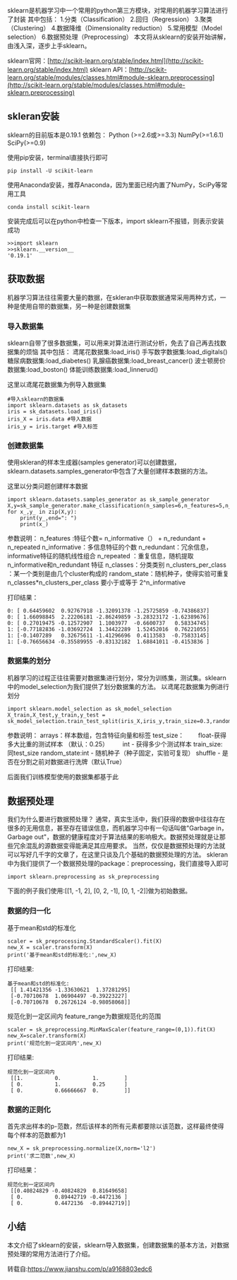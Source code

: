 

sklearn是机器学习中一个常用的python第三方模块，对常用的机器学习算法进行了封装
其中包括：
1.分类（Classification）
2.回归（Regression）
3.聚类（Clustering）
4.数据降维（Dimensionality reduction）
5.常用模型（Model selection）
6.数据预处理（Preprocessing）
本文将从sklearn的安装开始讲解，由浅入深，逐步上手sklearn。

sklearn官网：[http://scikit-learn.org/stable/index.html](http://scikit-learn.org/stable/index.html)
sklearn API：[http://scikit-learn.org/stable/modules/classes.html#module-sklearn.preprocessing](http://scikit-learn.org/stable/modules/classes.html#module-sklearn.preprocessing)

## skleran安装

sklearn的目前版本是0.19.1
依赖包：
Python (>=2.6或>=3.3)
NumPy(>=1.6.1)
SciPy(>=0.9)

使用pip安装，terminal直接执行即可

```
pip install -U scikit-learn

```

使用Anaconda安装，推荐Anaconda，因为里面已经内置了NumPy，SciPy等常用工具

```
conda install scikit-learn

```

安装完成后可以在python中检查一下版本，import sklearn不报错，则表示安装成功

```
>>import sklearn
>>sklearn.__version__
'0.19.1'

```

## 获取数据

机器学习算法往往需要大量的数据，在skleran中获取数据通常采用两种方式，一种是使用自带的数据集，另一种是创建数据集

### 导入数据集

sklearn自带了很多数据集，可以用来对算法进行测试分析，免去了自己再去找数据集的烦恼
其中包括：
鸢尾花数据集:load_iris()
手写数字数据集:load_digitals()
糖尿病数据集:load_diabetes()
乳腺癌数据集:load_breast_cancer()
波士顿房价数据集:load_boston()
体能训练数据集:load_linnerud()

这里以鸢尾花数据集为例导入数据集

```
#导入sklearn的数据集
import sklearn.datasets as sk_datasets
iris = sk_datasets.load_iris()
iris_X = iris.data #导入数据
iris_y = iris.target #导入标签

```

### 创建数据集

使用skleran的样本生成器(samples generator)可以创建数据，sklearn.datasets.samples_generator中包含了大量创建样本数据的方法。

这里以分类问题创建样本数据

```
import sklearn.datasets.samples_generator as sk_sample_generator
X,y=sk_sample_generator.make_classification(n_samples=6,n_features=5,n_informative=2,n_redundant=3,n_classes=2,n_clusters_per_class=2,scale=1,random_state=20)
for x_,y_ in zip(X,y):
    print(y_,end=": ")
    print(x_)

```

参数说明：
n_features :特征个数= n_informative（） + n_redundant + n_repeated
n_informative：多信息特征的个数
n_redundant：冗余信息，informative特征的随机线性组合
n_repeated ：重复信息，随机提取n_informative和n_redundant 特征
n_classes：分类类别
n_clusters_per_class ：某一个类别是由几个cluster构成的
random_state：随机种子，使得实验可重复
n_classes*n_clusters_per_class 要小于或等于 2^n_informative

打印结果：

```
0: [ 0.64459602  0.92767918 -1.32091378 -1.25725859 -0.74386837]
0: [ 1.66098845  2.22206181 -2.86249859 -3.28323172 -1.62389676]
0: [ 0.27019475 -0.12572907  1.1003977  -0.6600737   0.58334745]
1: [-0.77182836 -1.03692724  1.34422289  1.52452016  0.76221055]
1: [-0.1407289   0.32675611 -1.41296696  0.4113583  -0.75833145]
1: [-0.76656634 -0.35589955 -0.83132182  1.68841011 -0.4153836 ]

```

### 数据集的划分

机器学习的过程正往往需要对数据集进行划分，常分为训练集，测试集。sklearn中的model_selection为我们提供了划分数据集的方法。
以鸢尾花数据集为例进行划分

```
import sklearn.model_selection as sk_model_selection
X_train,X_test,y_train,y_test = sk_model_selection.train_test_split(iris_X,iris_y,train_size=0.3,random_state=20)

```

参数说明：
arrays：样本数组，包含特征向量和标签
test_size：
　　float-获得多大比重的测试样本 （默认：0.25）
　　int - 获得多少个测试样本
train_size: 同test_size
random_state:int - 随机种子（种子固定，实验可复现）
shuffle - 是否在分割之前对数据进行洗牌（默认True）

后面我们训练模型使用的数据集都基于此

## 数据预处理

我们为什么要进行数据预处理？
通常，真实生活中，我们获得的数据中往往存在很多的无用信息，甚至存在错误信息，而机器学习中有一句话叫做"Garbage in，Garbage out"，数据的健康程度对于算法结果的影响极大。数据预处理就是让那些冗余混乱的源数据变得能满足其应用要求。
当然，仅仅是数据预处理的方法就可以写好几千字的文章了，在这里只谈及几个基础的数据预处理的方法。
skleran中为我们提供了一个数据预处理的package：preprocessing，我们直接导入即可

```
import sklearn.preprocessing as sk_preprocessing

```

下面的例子我们使用:[[1, -1, 2], [0, 2, -1], [0, 1, -2]]做为初始数据。

### 数据的归一化

基于mean和std的标准化

```
scaler = sk_preprocessing.StandardScaler().fit(X)
new_X = scaler.transform(X)
print('基于mean和std的标准化:',new_X)

```

打印结果:

```
基于mean和std的标准化:
 [[ 1.41421356 -1.33630621  1.37281295]
 [-0.70710678  1.06904497 -0.39223227]
 [-0.70710678  0.26726124 -0.98058068]]

```

规范化到一定区间内 feature_range为数据规范化的范围

```
scaler = sk_preprocessing.MinMaxScaler(feature_range=(0,1)).fit(X)
new_X=scaler.transform(X)
print('规范化到一定区间内',new_X)

```

打印结果:

```
规范化到一定区间内
 [[1.          0.          1.        ]
 [ 0.          1.          0.25      ]
 [ 0.          0.66666667  0.        ]]

```

### 数据的正则化

首先求出样本的p-范数，然后该样本的所有元素都要除以该范数，这样最终使得每个样本的范数都为1

```
new_X = sk_preprocessing.normalize(X,norm='l2')
print('求二范数',new_X)

```

打印结果：

```
规范化到一定区间内
 [[0.40824829 -0.40824829  0.81649658]
 [ 0.          0.89442719 -0.4472136 ]
 [ 0.          0.4472136  -0.89442719]]

```

## 小结

本文介绍了sklearn的安装，sklearn导入数据集，创建数据集的基本方法，对数据预处理的常用方法进行了介绍。

转载自:https://www.jianshu.com/p/a9168803edc6
